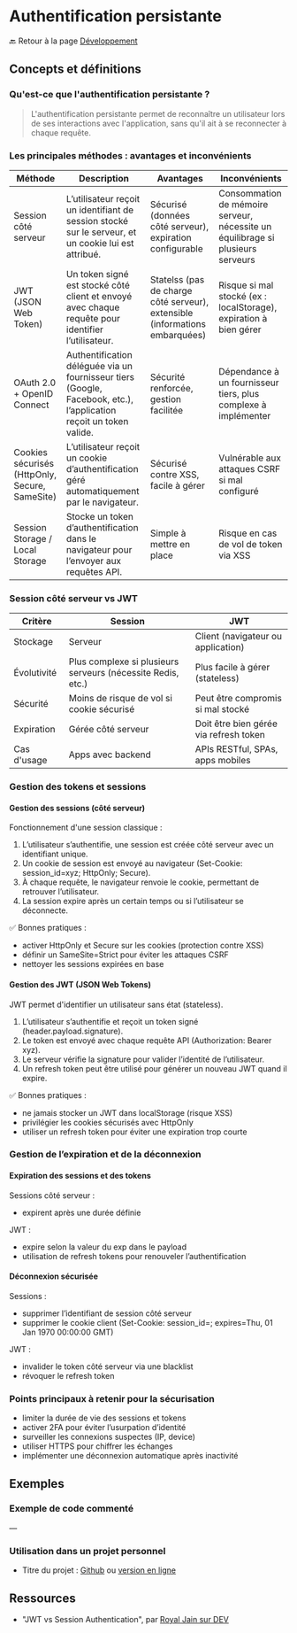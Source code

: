 # Authentification persistante

🔙 Retour à la page [Développement](README.md)

## Concepts et définitions

### Qu'est-ce que l'authentification persistante ?

> L'authentification persistante permet de reconnaître un utilisateur lors de ses interactions avec l'application, sans qu'il ait à se reconnecter à chaque requête.

### Les principales méthodes : avantages et inconvénients

|Méthode |Description | Avantages | Inconvénients |
|--|--|--|--|
|Session côté serveur | L’utilisateur reçoit un identifiant de session stocké sur le serveur, et un cookie lui est attribué. | Sécurisé (données côté serveur), expiration configurable | Consommation de mémoire serveur, nécessite un équilibrage si plusieurs serveurs |
| JWT (JSON Web Token)  | Un token signé est stocké côté client et envoyé avec chaque requête pour identifier l’utilisateur. | Statelss (pas de charge côté serveur), extensible (informations embarquées) | Risque si mal stocké (ex : localStorage), expiration à bien gérer |
| OAuth 2.0 + OpenID Connect | Authentification déléguée via un fournisseur tiers (Google, Facebook, etc.), l’application reçoit un token valide. | Sécurité renforcée, gestion facilitée | Dépendance à un fournisseur tiers, plus complexe à implémenter |
| Cookies sécurisés (HttpOnly, Secure, SameSite) |L’utilisateur reçoit un cookie d’authentification géré automatiquement par le navigateur. | Sécurisé contre XSS, facile à gérer | Vulnérable aux attaques CSRF si mal configuré |
| Session Storage / Local Storage | Stocke un token d’authentification dans le navigateur pour l’envoyer aux requêtes API. | Simple à mettre en place | Risque en cas de vol de token via XSS |

### Session côté serveur vs JWT

| Critère | Session | JWT |
|--|--|--|
|Stockage|Serveur|Client (navigateur ou application)|
|Évolutivité|Plus complexe si plusieurs serveurs (nécessite Redis, etc.)|Plus facile à gérer (stateless)|
|Sécurité|Moins de risque de vol si cookie sécurisé|Peut être compromis si mal stocké|
|Expiration|Gérée côté serveur|Doit être bien gérée via refresh token|
|Cas d'usage| Apps avec backend|APIs RESTful, SPAs, apps mobiles|

### Gestion des tokens et sessions

#### Gestion des sessions (côté serveur)

Fonctionnement d'une session classique :

1) L’utilisateur s’authentifie, une session est créée côté serveur avec un identifiant unique.
2) Un cookie de session est envoyé au navigateur (Set-Cookie: session_id=xyz; HttpOnly; Secure).
3) À chaque requête, le navigateur renvoie le cookie, permettant de retrouver l’utilisateur.
4) La session expire après un certain temps ou si l’utilisateur se déconnecte.

✅ Bonnes pratiques :

- activer HttpOnly et Secure sur les cookies (protection contre XSS)
- définir un SameSite=Strict pour éviter les attaques CSRF
- nettoyer les sessions expirées en base

#### Gestion des JWT (JSON Web Tokens)

JWT permet d'identifier un utilisateur sans état (stateless).

1) L’utilisateur s’authentifie et reçoit un token signé (header.payload.signature).
2) Le token est envoyé avec chaque requête API (Authorization: Bearer xyz).
3) Le serveur vérifie la signature pour valider l’identité de l’utilisateur.
4) Un refresh token peut être utilisé pour générer un nouveau JWT quand il expire.

✅ Bonnes pratiques :

- ne jamais stocker un JWT dans localStorage (risque XSS)
- privilégier les cookies sécurisés avec HttpOnly
- utiliser un refresh token pour éviter une expiration trop courte

### Gestion de l’expiration et de la déconnexion

#### Expiration des sessions et des tokens

Sessions côté serveur :

- expirent après une durée définie

JWT :

- expire selon la valeur du exp dans le payload
- utilisation de refresh tokens pour renouveler l’authentification

#### Déconnexion sécurisée

Sessions :

- supprimer l’identifiant de session côté serveur
- supprimer le cookie client (Set-Cookie: session_id=; expires=Thu, 01 Jan 1970 00:00:00 GMT)

JWT :

- invalider le token côté serveur via une blacklist
- révoquer le refresh token

### Points principaux à retenir pour la sécurisation

- limiter la durée de vie des sessions et tokens
- activer 2FA pour éviter l’usurpation d’identité
- surveiller les connexions suspectes (IP, device)
- utiliser HTTPS pour chiffrer les échanges
- implémenter une déconnexion automatique après inactivité

## Exemples

### Exemple de code commenté

—

### Utilisation dans un projet personnel

- Titre du projet : [Github](https://github.com/NollieChtn6/) ou [version en ligne](https://mywebsite.com)

## Ressources

- "JWT vs Session Authentication", par [Royal Jain sur DEV](https://dev.to/codeparrot/jwt-vs-session-authentication-1mol)
